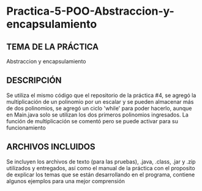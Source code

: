 # Practica-5-POO-Abstraccion-y-encapsulamiento

TEMA DE LA PRÁCTICA
--------------------------------------------------------------------------------------------------------------------------------------------------------
Abstraccion y encapsulamiento

DESCRIPCIÓN
--------------------------------------------------------------------------------------------------------------------------------------------------------
Se utiliza el mismo código que el repositorio de la práctica #4, se agregó la multiplicación de un polinomio por un escalar y se pueden almacenar más de dos polinomios, se agregó un ciclo 'while' para poder hacerlo, aunque en Main.java solo se utilizan los dos primeros polinomios ingresados. La función de multiplicación se comentó pero se puede activar para su funcionamiento

ARCHIVOS INCLUIDOS
--------------------------------------------------------------------------------------------------------------------------------------------------------
Se incluyen los archivos de texto (para las pruebas), .java, .class, .jar y .zip utilizados y entregados, así como el manual de la práctica con el proposito de explicar los temas que se están desarrollando en el programa, contiene algunos ejemplos para una mejor comprensión
